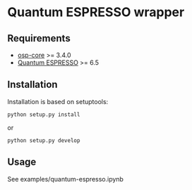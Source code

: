 # Quantum ESPRESSO wrapper

## Requirements

* [osp-core](https://github.com/simphony/osp-core/releases) >= 3.4.0
* [Quantum ESPRESSO](https://github.com/QEF/q-e/releases) >= 6.5

## Installation
Installation is based on setuptools:
```
python setup.py install
```
or
```
python setup.py develop
```

## Usage
See examples/quantum-espresso.ipynb
